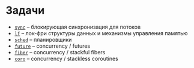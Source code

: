 # Задачи

- [`sync`](sync) – блокирующая синхронизация для потоков
- [`lf`](lf) – лок-фри структуры данных и механизмы управления памятью
- [`sched`](sched) – планировщики
- [`future`](future) – concurrency / futures
- [`fiber`](fiber) – concurrency / stackful fibers
- [`coro`](coro) – concurrency / stackless coroutines
